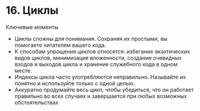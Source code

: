 

# 16. Циклы

Ключевые моменты

* Циклы сложны для понимания. Сохраняя их простыми, вы помогаете читателям вашего кода.
* К способам упрощения циклов относятся: избегание экзотических видов циклов, минимизация вложенности, создание
  очевидных входов и выходов цикла и хранение служебного кода в одном месте.
* Индексы цикла часто употребляются неправильно. Называйте их понятно и используйте только с одной целью.
* Аккуратно продумайте весь цикл, чтобы убедиться, что он работает правильно во всех случаях и завершается при любых
  возможных обстоятельствах
